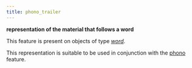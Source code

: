 ```yaml
---
title: phono_trailer
---
```


**representation of the material that follows a word**

This feature is present on objects of type [*word*](otype).

This representation is suitable to be used in conjunction with the
[phono](phono) feature.

